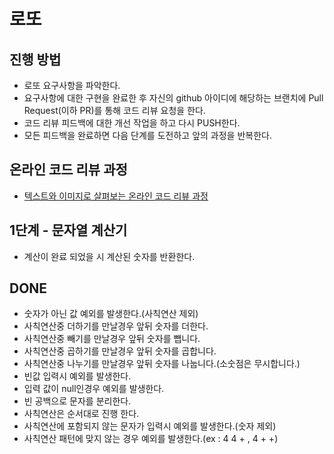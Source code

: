 # 로또
## 진행 방법
* 로또 요구사항을 파악한다.
* 요구사항에 대한 구현을 완료한 후 자신의 github 아이디에 해당하는 브랜치에 Pull Request(이하 PR)를 통해 코드 리뷰 요청을 한다.
* 코드 리뷰 피드백에 대한 개선 작업을 하고 다시 PUSH한다.
* 모든 피드백을 완료하면 다음 단계를 도전하고 앞의 과정을 반복한다.

## 온라인 코드 리뷰 과정
* [텍스트와 이미지로 살펴보는 온라인 코드 리뷰 과정](https://github.com/next-step/nextstep-docs/tree/master/codereview)

## 1단계 - 문자열 계산기

* 계산이 완료 되었을 시 계산된 숫자를 반환한다.


DONE
---------
* 숫자가 아닌 값 예외를 발생한다.(사칙연산 제외)
* 사칙연산중 더하기를 만날경우 앞뒤 숫자를 더한다.
* 사칙연산중 빼기를 만날경우 앞뒤 숫자를 뺍니다.
* 사칙연산중 곱하기를 만날경우 앞뒤 숫자를 곱합니다.
* 사칙연산중 나누기를 만날경우 앞뒤 숫자를 나눕니다.(소숫점은 무시합니다.)
* 빈값 입력시 예외를 발생한다.
* 입력 값이 null인경우 예외를 발생한다.
* 빈 공백으로 문자를 분리한다.
* 사칙연산은 순서대로 진행 한다.
* 사칙연산에 포함되지 않는 문자가 입력시 예외를 발생한다.(숫자 제외)
* 사칙연산 패턴에 맞지 않는 경우 예외를 발생한다.(ex : 4 4 + , 4 + +)

